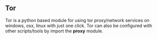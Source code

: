 ## Tor
Tor is a python based module for using tor proxy/network services on windows, osx, linux with just one click.
Tor can also be configured with other scripts/tools by import the **proxy** module.
